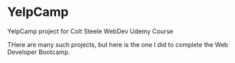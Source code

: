 # YelpCamp

YelpCamp project for Colt Steele WebDev Udemy Course

THere are many such projects, but here is the one I did to complete the Web Developer Bootcamp.
